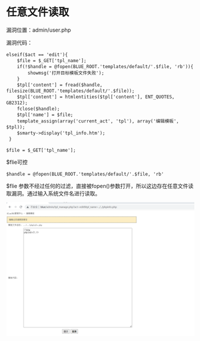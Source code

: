 # 任意文件读取

漏洞位置：admin/user.php

漏洞代码：

```
elseif($act == 'edit'){
	$file = $_GET['tpl_name'];
	if(!$handle = @fopen(BLUE_ROOT.'templates/default/'.$file, 'rb')){
		showmsg('打开目标模板文件失败');
	}
	$tpl['content'] = fread($handle, filesize(BLUE_ROOT.'templates/default/'.$file));
	$tpl['content'] = htmlentities($tpl['content'], ENT_QUOTES, GB2312);
	fclose($handle);
	$tpl['name'] = $file;
	template_assign(array('current_act', 'tpl'), array('编辑模板', $tpl));
	$smarty->display('tpl_info.htm');
 }
```



```
$file = $_GET['tpl_name'];
```

$flie可控

```
$handle = @fopen(BLUE_ROOT.'templates/default/'.$file, 'rb'	
```

$flie 参数不经过任何的过滤，直接被fopen()参数打开，所以这边存在任意文件读取漏洞。通过输入系统文件名进行读取。

![](文件读取.png)